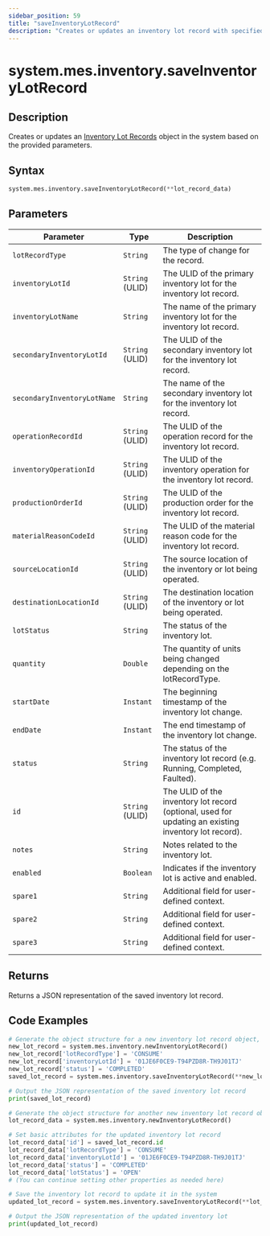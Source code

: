 ```yaml
---
sidebar_position: 59
title: "saveInventoryLotRecord"
description: "Creates or updates an inventory lot record with specified parameters."
---
```


# system.mes.inventory.saveInventoryLotRecord

## Description

Creates or updates an [Inventory Lot Records](../../data-model/inventory-model/inventory-lot-record) object in the system based on the provided parameters.

## Syntax
```python
system.mes.inventory.saveInventoryLotRecord(**lot_record_data)
```

## Parameters

| Parameter                   | Type            | Description                                                                                          |
|-----------------------------|-----------------|------------------------------------------------------------------------------------------------------|
| `lotRecordType`             | `String`        | The type of change for the record.                                                                   |
| `inventoryLotId`            | `String` (ULID) | The ULID of the primary inventory lot for the inventory lot record.                                  |
| `inventoryLotName`          | `String`        | The name of the primary inventory lot for the inventory lot record.                                  |
| `secondaryInventoryLotId`   | `String` (ULID) | The ULID of the secondary inventory lot for the inventory lot record.                                |
| `secondaryInventoryLotName` | `String`        | The name of the secondary inventory lot for the inventory lot record.                                |
| `operationRecordId`         | `String` (ULID) | The ULID of the operation record for the inventory lot record.                                       |
| `inventoryOperationId`      | `String` (ULID) | The ULID of the inventory operation for the inventory lot record.                                    |
| `productionOrderId`         | `String` (ULID) | The ULID of the production order for the inventory lot record.                                       |
| `materialReasonCodeId`      | `String` (ULID) | The ULID of the material reason code for the inventory lot record.                                   |
| `sourceLocationId`          | `String` (ULID) | The source location of the inventory or lot being operated.                                          |
| `destinationLocationId`     | `String` (ULID) | The destination location of the inventory or lot being operated.                                     |
| `lotStatus`                 | `String`        | The status of the inventory lot.                                                                     |
| `quantity`                  | `Double`        | The quantity of units being changed depending on the lotRecordType.                                  |
| `startDate`                 | `Instant`       | The beginning timestamp of the inventory lot change.                                                 |
| `endDate`                   | `Instant`       | The end timestamp of the inventory lot change.                                                       |
| `status`                    | `String`        | The status of the inventory lot record (e.g. Running, Completed, Faulted).                           |
| `id`                        | `String` (ULID) | The ULID of the inventory lot record (optional, used for updating an existing inventory lot record). |
| `notes`                     | `String`        | Notes related to the inventory lot.                                                                  |
| `enabled`                   | `Boolean`       | Indicates if the inventory lot is active and enabled.                                                |
| `spare1`                    | `String`        | Additional field for user-defined context.                                                           |
| `spare2`                    | `String`        | Additional field for user-defined context.                                                           |
| `spare3`                    | `String`        | Additional field for user-defined context.                                                           |

## Returns

Returns a JSON representation of the saved inventory lot record.

## Code Examples

```python
# Generate the object structure for a new inventory lot record object, set the initial arguments and save it
new_lot_record = system.mes.inventory.newInventoryLotRecord()
new_lot_record['lotRecordType'] = 'CONSUME'
new_lot_record['inventoryLotId'] = '01JE6F0CE9-T94PZD8R-TH9J01TJ'
new_lot_record['status'] = 'COMPLETED'
saved_lot_record = system.mes.inventory.saveInventoryLotRecord(**new_lot_record)

# Output the JSON representation of the saved inventory lot record
print(saved_lot_record)

# Generate the object structure for another new inventory lot record object to update the previous inventory lot
lot_record_data = system.mes.inventory.newInventoryLotRecord()

# Set basic attributes for the updated inventory lot record
lot_record_data['id'] = saved_lot_record.id
lot_record_data['lotRecordType'] = 'CONSUME'
lot_record_data['inventoryLotId'] = '01JE6F0CE9-T94PZD8R-TH9J01TJ'
lot_record_data['status'] = 'COMPLETED'
lot_record_data['lotStatus'] = 'OPEN'
# (You can continue setting other properties as needed here)

# Save the inventory lot record to update it in the system
updated_lot_record = system.mes.inventory.saveInventoryLotRecord(**lot_record_data)

# Output the JSON representation of the updated inventory lot
print(updated_lot_record)
```
